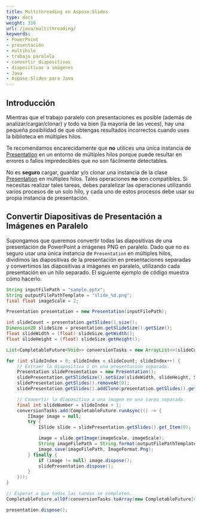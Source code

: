 ```yaml
---
title: Multithreading en Aspose.Slides
type: docs
weight: 310
url: /java/multithreading/
keywords:
- PowerPoint
- presentación
- multihilo
- trabajo paralelo
- convertir diapositivas
- diapositivas a imágenes
- Java
- Aspose.Slides para Java
---
```


## **Introducción**

Mientras que el trabajo paralelo con presentaciones es posible (además de analizar/cargar/clonar) y todo va bien (la mayoría de las veces), hay una pequeña posibilidad de que obtengas resultados incorrectos cuando uses la biblioteca en múltiples hilos.

Te recomendamos encarecidamente que **no** utilices una única instancia de [Presentation](https://reference.aspose.com/slides/java/com.aspose.slides/Presentation) en un entorno de múltiples hilos porque puede resultar en errores o fallos impredecibles que no son fácilmente detectables.

No es **seguro** cargar, guardar y/o clonar una instancia de la clase [Presentation](https://reference.aspose.com/slides/java/com.aspose.slides/Presentation) en múltiples hilos. Tales operaciones **no** son compatibles. Si necesitas realizar tales tareas, debes paralelizar las operaciones utilizando varios procesos de un solo hilo, y cada uno de estos procesos debe usar su propia instancia de presentación.

## **Convertir Diapositivas de Presentación a Imágenes en Paralelo**

Supongamos que queremos convertir todas las diapositivas de una presentación de PowerPoint a imágenes PNG en paralelo. Dado que no es seguro usar una única instancia de `Presentation` en múltiples hilos, dividimos las diapositivas de la presentación en presentaciones separadas y convertimos las diapositivas a imágenes en paralelo, utilizando cada presentación en un hilo separado. El siguiente ejemplo de código muestra cómo hacerlo.

```java
String inputFilePath = "sample.pptx";
String outputFilePathTemplate = "slide_%d.png";
final float imageScale = 2;

Presentation presentation = new Presentation(inputFilePath);

int slideCount = presentation.getSlides().size();
Dimension2D slideSize = presentation.getSlideSize().getSize();
float slideWidth = (float) slideSize.getWidth();
float slideHeight = (float) slideSize.getHeight();

List<CompletableFuture<Void>> conversionTasks = new ArrayList<>(slideCount);

for (int slideIndex = 0; slideIndex < slideCount; slideIndex++) {
    // Extraer la diapositiva i en una presentación separada.
    Presentation slidePresentation = new Presentation();
    slidePresentation.getSlideSize().setSize(slideWidth, slideHeight, SlideSizeScaleType.DoNotScale);
    slidePresentation.getSlides().removeAt(0);
    slidePresentation.getSlides().addClone(presentation.getSlides().get_Item(slideIndex));

    // Convertir la diapositiva a una imagen en una tarea separada.
    final int slideNumber = slideIndex + 1;
    conversionTasks.add(CompletableFuture.runAsync(() -> {
        IImage image = null;
        try {
            ISlide slide = slidePresentation.getSlides().get_Item(0);

            image = slide.getImage(imageScale, imageScale);
            String imageFilePath = String.format(outputFilePathTemplate, slideNumber);
            image.save(imageFilePath, ImageFormat.Png);
        } finally {
            if (image != null) image.dispose();
            slidePresentation.dispose();
        }
    }));
}

// Esperar a que todas las tareas se completen.
CompletableFuture.allOf(conversionTasks.toArray(new CompletableFuture[0])).join();

presentation.dispose();
```